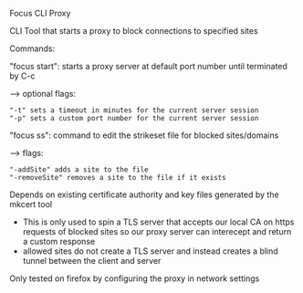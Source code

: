 Focus CLI Proxy

CLI Tool that starts a proxy to block connections to specified sites

Commands:

"focus start": starts a proxy server at default port number until terminated by C-c

--> optional flags:

    "-t" sets a timeout in minutes for the current server session
    "-p" sets a custom port number for the current server session

"focus ss": command to edit the strikeset file for blocked sites/domains

--> flags:

    "-addSite" adds a site to the file
    "-removeSite" removes a site to the file if it exists

Depends on existing certificate authority and key files generated by the mkcert tool
- This is only used to spin a TLS server that accepts our local CA on https requests of blocked sites so our proxy server can interecept and return a custom response
- allowed sites do not create a TLS server and instead creates a blind tunnel between the client and server

Only tested on firefox by configuring the proxy in network settings
